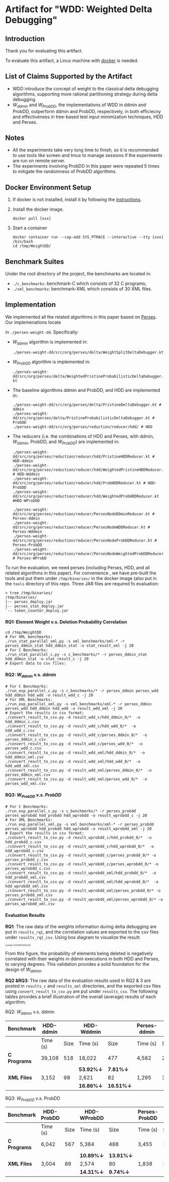 # Artifact for "WDD: Weighted Delta Debugging"

## Introduction

Thank you for evaluating this artifact.

To evaluate this artifact, a Linux machine with [docker](https://docs.docker.com/get-docker/) is needed.

## List of Claims Supported by the Artifact

- WDD introduce the concept of weight to the classical delta debugging algorithms, supporting more rational partitioning strategy during delta debugging.
- $W_{ddmin}$ and $W_{ProbDD}$, the implementations of WDD in ddmin and ProbDD, outperform ddmin and ProbDD, respectively, in both efficiecny and effectiveness in tree-based test input minimization techniques, HDD and Perses.

## Notes

- All the experiments take very long time to finish, so it is recommended to use tools like screen and tmux to manage sessions if the experiments are run on remote server.
- The experiments involving ProbDD in this paper were repeated 5 times to mitigate the randomness of ProbDD algorithms.

## Docker Environment Setup

1. If docker is not installed, install it by following the [instructions](https://docs.docker.com/get-docker/).

2. Install the docker image.

   ```shell
   docker pull [xxx]
   ```

3. Start a container

   ```shell
   docker container run --cap-add SYS_PTRACE --interactive --tty [xxx] /bin/bash
   cd /tmp/WeightDD/
   ```

## Benchmark Suites

Under the root directory of the project, the benchmarks are located in:

- `./c_benchmarks`: benchmark-C which consists of 32 C programs;
- `./xml_benchmarks`: benchmark-XML which consists of 30 XML files.

## Implementation

We implemented all the related algorithms in this paper based on [Perses](https://github.com/uw-pluverse/perses). Our implemenations locate

in `./perses-weight-dd`. Specifically:

- $W_{ddmin}$ algorithm is implemented in:

  `./perses-weight-dd/src/org/perses/delta/WeightSplitDeltaDebugger.kt`

- $W_{ProbDD}$ algorithm is implemented in:

  `./perses-weight-dd/src/org/perses/delta/WeightedPristineProbabilisticDeltaDebugger.kt`

- The baseline algorithms ddmin and ProbDD, and HDD are implemented in:

  ```shell
  ./perses-weight-dd/src/org/perses/delta/PristineDeltaDebugger.kt # ddmin
  ./perses-weight-dd/src/org/perses/delta/PristineProbabilisticDeltaDebugger.kt # ProbDD
  ./perses-weight-dd/src/org/perses/reduction/reducer/hdd/ # HDD
  ```

- The reducers (i.e. the combinations of HDD and Perses, with ddmin, $W_{ddmin}$, ProbDD, and $W_{ProbDD}$) are implemented in:

  ```shell
  ./perses-weight-dd/src/org/perses/reduction/reducer/hdd/PristineHDDReducer.kt # HDD-ddmin
  ./perses-weight-dd/src/org/perses/reduction/reducer/hdd/WeightedPristineHDDReducer.kt # HDD-Wddmin
  ./perses-weight-dd/src/org/perses/reduction/reducer/hdd/ProbHDDReducer.kt # HDD-ProbDD
  ./perses-weight-dd/src/org/perses/reduction/reducer/hdd/WeightedProbHDDReducer.kt #HDD-WProbDD
  
  ./perses-weight-dd/src/org/perses/reduction/reducer/PersesNodeDDminReducer.kt # Perses-ddmin
  ./perses-weight-dd/src/org/perses/reduction/reducer/PersesNodeWDDReducer.kt # Perses-Wddmin
  ./perses-weight-dd/src/org/perses/reduction/reducer/PersesNodeProbDDReducer.kt # Perses-ProbDD
  ./perses-weight-dd/src/org/perses/reduction/reducer/PersesNodeWeightedProbDDReducer.kt # Perses-WProbD
  ```

To run the evaluation, we need perses (including Perses, HDD, and all related algorithms in this paper). For convenience , we have pre-built the tools and put them under `/tmp/binaries/` in the docker image (also put in the `tools` directory of this repo. Three JAR files are required fo evaluation:

```
> tree /tmp/binaries/
/tmp/binaries/
|-- perses_deploy.jar
|-- perses_stat_deploy.jar
`-- token_counter_deploy.jar
```

#### RQ1: Element Weight v.s. Deletion Probability Correlation

```shell
cd /tmp/WeightDD
# For XML benchmarks:
./run_stat_parallel_xml.py -s xml_benchmarks/xml-* -r perses_ddmin_stat hdd_ddmin_stat -o stat_result_xml -j 20
# For C Benchmarks:
./run_stat_parallel_c.py -s c_benchmarks/* -r perses_ddmin_stat hdd_ddmin_stat -o stat_result_c -j 20
# Export data to csv files:

```

#### RQ2: $W_{ddmin}$ v.s. $ddmin$

```shell
# For C Benchmarks:
./run_exp_parallel_c.py -s c_benchmarks/* -r perses_ddmin perses_wdd hdd_ddmin hdd_wdd -o result_wdd_c -j 20
# For XML Benchmarks:
./run_exp_parallel_xml.py -s xml_benchmarks/xml-* -r perses_ddmin perses_wdd hdd_ddmin hdd_wdd -o result_wdd_xml -j 20
# Export the results in csv format:
./convert_result_to_csv.py -d result_wdd_c/hdd_ddmin_0/*  -o hdd_ddmin_c.csv
./convert_result_to_csv.py -d result_wdd_c/hdd_wdd_0/*  -o hdd_wdd_c.csv
./convert_result_to_csv.py -d result_wdd_c/perses_ddmin_0/*  -o perses_ddmin_c.csv
./convert_result_to_csv.py -d result_wdd_c/perses_wdd_0/*  -o perses_wdd_c.csv
./convert_result_to_csv.py -d result_wdd_xml/hdd_ddmin_0/*  -o hdd_ddmin_xml.csv
./convert_result_to_csv.py -d result_wdd_xml/hdd_wdd_0/*  -o hdd_wdd_xml.csv
./convert_result_to_csv.py -d result_wdd_xml/perses_ddmin_0/*  -o perses_ddmin_xml.csv
./convert_result_to_csv.py -d result_wdd_xml/perses_wdd_0/*  -o perses_wdd_xml.csv
```

#### RQ3: $W_{ProbDD}$ v.s. $ProbDD$

```shell
# For C Benchmarks:
./run_exp_parallel_c.py -s c_benchmarks/* -r perses_probdd perses_wprobdd hdd_probdd hdd_wprobdd -o result_wprobdd_c -j 20
# For XML Benchmarks:
./run_exp_parallel_xml.py -s xml_benchmarks/xml-* -r perses_probdd perses_wprobdd hdd_probdd hdd_wprobdd -o result_wprobdd_xml -j 20
# Export the results in csv format:
./convert_result_to_csv.py -d result_wprobdd_c/hdd_probdd_0/*  -o hdd_probdd_c.csv
./convert_result_to_csv.py -d result_wprobdd_c/hdd_wprobdd_0/*  -o hdd_wprobdd_c.csv
./convert_result_to_csv.py -d result_wprobdd_c/perses_probdd_0/* -o perses_probdd_c.csv
./convert_result_to_csv.py -d result_wprobdd_c/perses_wprobdd_0/* -o perses_wprobdd_c.csv
./convert_result_to_csv.py -d result_wprobdd_xml/hdd_probdd_0/*  -o hdd_probdd_xml.csv
./convert_result_to_csv.py -d result_wprobdd_xml/hdd_wprobdd_0/*  -o hdd_wprobdd_xml.csv
./convert_result_to_csv.py -d result_wprobdd_xml/perses_probdd_0/* -o perses_probdd_xml.csv
./convert_result_to_csv.py -d result_wprobdd_xml/perses_wprobdd_0/* -o perses_wprobdd_xml.csv
```

#### Evaluation Results

**RQ1**: The raw data of the weights information during delta debugging are put in `results_rq1`, and the correlation values are exported to the csv files under `results_rq1_csv`. Using box diagram to visualize the result:

<img src="./rq1_box.png" alt="image-20241009144053041" style="zoom:40%;" />

From this figure, the probability of elements being deleted is negatively correlated with their weights in ddmin executions in both HDD and Perses, to varying degrees. This validation provides a solid foundation for the design of $W_{ddmin}$.

**RQ2 &RQ3**:  The raw data of the evaluation results used in RQ2 & 3 are posted in `results_c` and `results_xml` directories, and the exported csv files using `convert_result_to_csv.py`  are put under `results_csv`. The following tables provides a brief illustration of the overall (average) results of each algorithm.

RQ2: $W_{ddmin}$ v.s. ddmin

| Benchmark      | HDD-ddmin |      | HDD-Wddmin             |                        | Perses-ddmin |      | Perses-Wddmin         |                       |
| -------------- | --------- | ---- | ---------------------- | ---------------------- | ------------ | ---- | --------------------- | --------------------- |
|                | Time (s)  | Size | Time (s)               | Size                   | Time (s)     | Size | Time (s)              | Size                  |
| **C Programs** | 39,108    | 518  | 18,022                 | 477                    | 4,582        | 281  | 4,169                 | 278                   |
|                |           |      | **53.92%$\downarrow$** | **7.81%$\downarrow$**  |              |      | **9.01%$\downarrow$** | **1.04%$\downarrow$** |
| **XML Files**  | 3,152     | 98   | 2,621                  | 82                     | 1,295        | 37.6 | 1,273                 | 37.5                  |
|                |           |      | **16.86%$\downarrow$** | **16.51%$\downarrow$** |              |      | **1.67%$\downarrow$** | **0.27%$\downarrow$** |

RQ3: $W_{ProbDD}$ v.s. ProbDD

| Benchmark      | HDD-ProbDD |      | HDD-WProbDD            |                        | Perses-ProbDD |      | Perses-WProbDD         |                       |
| -------------- | ---------- | ---- | ---------------------- | ---------------------- | ------------- | ---- | ---------------------- | --------------------- |
|                | Time (s)   | Size | Time (s)               | Size                   | Time (s)      | Size | Time (s)               | Size                  |
| **C Programs** | 6,042      | 567  | 5,384                  | 488                    | 3,455         | 280  | 2,975                  | 273                   |
|                |            |      | **10.89%$\downarrow$** | **13.91%$\downarrow$** |               |      | **13.89%$\downarrow$** | **2.43%$\downarrow$** |
| **XML Files**  | 3,004      | 89   | 2,574                  | 80                     | 1,838         | 37.4 | 1,813                  | 37.5                  |
|                |            |      | **14.31%$\downarrow$** | **9.74%$\downarrow$**  |               |      | **1.35%$\downarrow$**  | **0.42%$\uparrow$**   |


